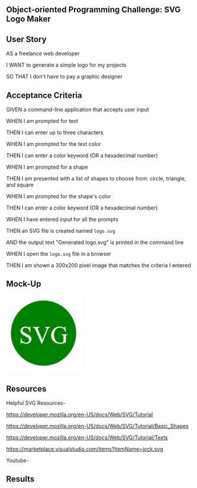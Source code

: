 ## Object-oriented Programming Challenge: SVG Logo Maker

## User Story

AS a freelance web developer

I WANT to generate a simple logo for my projects

SO THAT I don't have to pay a graphic designer

## Acceptance Criteria

GIVEN a command-line application that accepts user input

WHEN I am prompted for text

THEN I can enter up to three characters

WHEN I am prompted for the text color

THEN I can enter a color keyword (OR a hexadecimal number)

WHEN I am prompted for a shape

THEN I am presented with a list of shapes to choose from: circle, triangle, and square

WHEN I am prompted for the shape's color

THEN I can enter a color keyword (OR a hexadecimal number)

WHEN I have entered input for all the prompts

THEN an SVG file is created named `logo.svg`

AND the output text "Generated logo.svg" is printed in the command line

WHEN I open the `logo.svg` file in a browser

THEN I am shown a 300x200 pixel image that matches the criteria I entered

## Mock-Up

<img width= "40%" src="./demo.png" >


## Resources

Helpful SVG Resources-

 https://developer.mozilla.org/en-US/docs/Web/SVG/Tutorial

 https://developer.mozilla.org/en-US/docs/Web/SVG/Tutorial/Basic_Shapes 

 https://developer.mozilla.org/en-US/docs/Web/SVG/Tutorial/Texts

 https://marketplace.visualstudio.com/items?itemName=jock.svg

 Youtube-


## Results